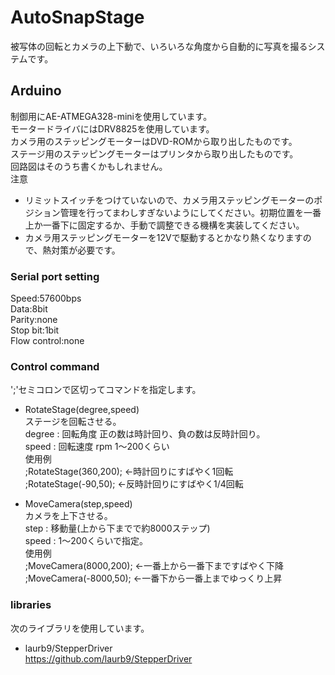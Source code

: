 # AutoSnapStage
 被写体の回転とカメラの上下動で、いろいろな角度から自動的に写真を撮るシステムです。

## Arduino
制御用にAE-ATMEGA328-miniを使用しています。  
モータードライバにはDRV8825を使用しています。  
カメラ用のステッピングモーターはDVD-ROMから取り出したものです。  
ステージ用のステッピングモーターはプリンタから取り出したものです。  
回路図はそのうち書くかもしれません。  
注意
* リミットスイッチをつけていないので、カメラ用ステッピングモーターのポジション管理を行ってまわしすぎないようにしてください。初期位置を一番上か一番下に固定するか、手動で調整できる機構を実装してください。
* カメラ用ステッピングモーターを12Vで駆動するとかなり熱くなりますので、熱対策が必要です。

### Serial port setting
Speed:57600bps  
Data:8bit  
Parity:none  
Stop bit:1bit  
Flow control:none  

### Control command
';'セミコロンで区切ってコマンドを指定します。
* RotateStage(degree,speed)  
  ステージを回転させる。  
  degree : 回転角度 正の数は時計回り、負の数は反時計回り。  
  speed : 回転速度 rpm 1～200くらい  
  使用例  
  ;RotateStage(360,200); ←時計回りにすばやく1回転  
  ;RotateStage(-90,50); ←反時計回りにすばやく1/4回転  

* MoveCamera(step,speed)  
  カメラを上下させる。  
  step : 移動量(上から下までで約8000ステップ)  
  speed : 1～200くらいで指定。  
  使用例  
  ;MoveCamera(8000,200); ←一番上から一番下まですばやく下降  
  ;MoveCamera(-8000,50); ←一番下から一番上までゆっくり上昇  

### libraries 
  次のライブラリを使用しています。
* laurb9/StepperDriver  
  https://github.com/laurb9/StepperDriver  
